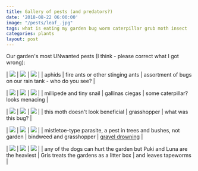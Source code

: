 ```yaml
---
title: Gallery of pests (and predators?)
date: '2018-08-22 06:00:00'
image: "/pests/leaf_.jpg"
tags: what is eating my garden bug worm caterpillar grub moth insect
categories: plants
layout: post
---
```


Our garden's most UNwanted pests (I think - please correct what I got wrong):

| [![](/images/pests/aphids_.jpg)](/images/pests/aphids.jpg) | [![](/images/pests/ants_.jpg)](/images/pests/ants.jpg) | [![](/images/pests/bugs_.jpg)](/images/pests/bugs.jpg) |
|  aphids  |    fire ants or other stinging ants  |  assortment of bugs on our rain tank - who do you see?  |


| [![](/images/pests/millipede_snail_.jpg)](/images/pests/millipede_snail.jpg) | [![](/images/pests/grubs_.jpg)](/images/pests/grubs.jpg) | [![](/images/pests/caterpillar_.jpg)](/images/pests/caterpillar.jpg) |
|  millipede and tiny snail  |  gallinas ciegas  |  some caterpillar? looks menacing  |


|  [![](/images/pests/moth_.jpg)](/images/pests/moth.jpg)  | [![](/images/pests/grasshopper_.jpg)](/images/pests/grasshopper.jpg) | [![](/images/pests/bug_shell_.jpg)](/images/pests/bug_shell.jpg) |
|  this moth doesn't look beneficial  |  grasshopper  |  what was this bug?  |


| [![](/images/pests/parasite_.jpg)](/images/pests/parasite.jpg) | [![](/images/pests/bindweed_grasshopper_.jpg)](/images/pests/.bindweed_grasshopperjpg) | [![](/images/pests/gravel_.jpg)](/images/pests/gravel.jpg) |
|  mistletoe-type parasite, a pest in trees and bushes, not garden  |  bindweed and grasshopper  |  [gravel drowning](https://reverdecer.annalisagross.com/2018/08/06/level-ground/)  |


| [![](/images/pests/dogs_.jpg)](/images/pests/dogs.jpg) | [![](/images/pests/gris_.jpg)](/images/pests/gris.jpg) |  [![](/images/pests/tapeworm_.jpg)](/images/pests/tapeworm.jpg) |
|  any of the dogs can hurt the garden but Puki and Luna are the heaviest  |  Gris treats the gardens as a litter box  |  and leaves tapeworms  |